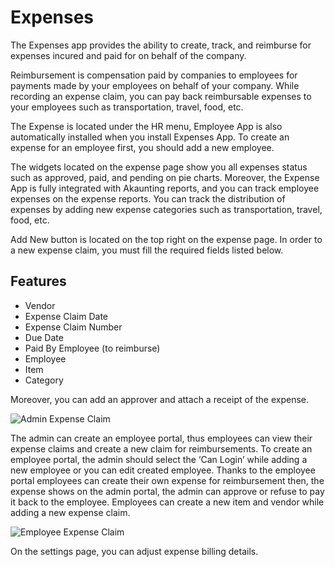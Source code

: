 Expenses
============


The Expenses app provides the ability to create, track, and reimburse for expenses incured and paid for on behalf of the company.

Reimbursement is compensation paid by companies to employees for payments made by your employees on behalf of your company. While recording an expense claim, you can pay back reimbursable expenses to your employees such as transportation, travel, food, etc.

The Expense is located under the HR menu, Employee App is also automatically installed when you install Expenses App. To create an expense for an employee first, you should add a new employee. 

The widgets located on the expense page show you all expenses status such as approved, paid, and pending on pie charts. Moreover, the Expense App is fully integrated with Akaunting reports, and you can track employee expenses on the expense reports. You can track the distribution of expenses by adding new expense categories such as transportation, travel, food, etc.

Add New button is located on the top right on the expense page. In order to a new expense claim, you must fill the required fields listed below.

## Features

- Vendor
- Expense Claim Date 
- Expense Claim Number
- Due Date 
- Paid By Employee (to reimburse)
- Employee
- Item
- Category

Moreover, you can add an approver and attach a receipt of the expense.

![Admin Expense Claim](_images/admin-page-expense-claim.gif)

The admin can create an employee portal, thus employees can view their expense claims and create a new claim for reimbursements. To create an employee portal, the admin should select the ‘Can Login’ while adding a new employee or you can edit created employee. Thanks to the employee portal employees can create their own expense for reimbursement then, the expense shows on the admin portal, the admin can approve or refuse to pay it back to the employee. Employees can create a new item and vendor while adding a new expense claim.

![Employee Expense Claim](_images/employee-page-expense-claim.gif)

On the settings page, you can adjust expense billing details. 
